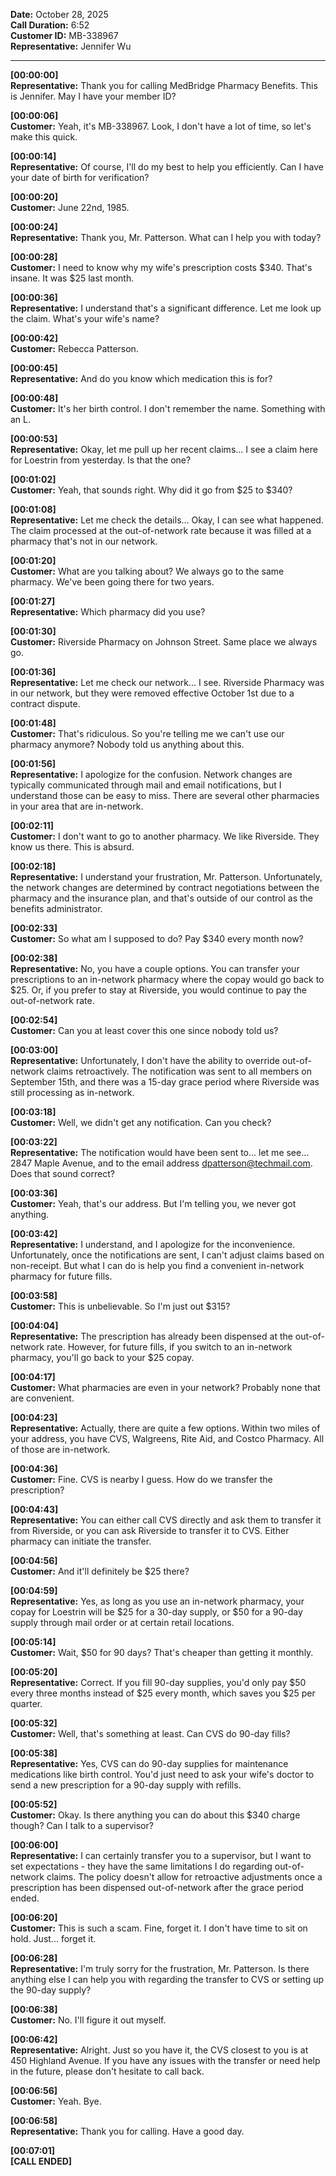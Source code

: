 **Date:** October 28, 2025  
**Call Duration:** 6:52  
**Customer ID:** MB-338967  
**Representative:** Jennifer Wu

---

**[00:00:00]**  
**Representative:** Thank you for calling MedBridge Pharmacy Benefits. This is Jennifer. May I have your member ID?

**[00:00:06]**  
**Customer:** Yeah, it's MB-338967. Look, I don't have a lot of time, so let's make this quick.

**[00:00:14]**  
**Representative:** Of course, I'll do my best to help you efficiently. Can I have your date of birth for verification?

**[00:00:20]**  
**Customer:** June 22nd, 1985.

**[00:00:24]**  
**Representative:** Thank you, Mr. Patterson. What can I help you with today?

**[00:00:28]**  
**Customer:** I need to know why my wife's prescription costs $340. That's insane. It was $25 last month.

**[00:00:36]**  
**Representative:** I understand that's a significant difference. Let me look up the claim. What's your wife's name?

**[00:00:42]**  
**Customer:** Rebecca Patterson.

**[00:00:45]**  
**Representative:** And do you know which medication this is for?

**[00:00:48]**  
**Customer:** It's her birth control. I don't remember the name. Something with an L.

**[00:00:53]**  
**Representative:** Okay, let me pull up her recent claims... I see a claim here for Loestrin from yesterday. Is that the one?

**[00:01:02]**  
**Customer:** Yeah, that sounds right. Why did it go from $25 to $340?

**[00:01:08]**  
**Representative:** Let me check the details... Okay, I can see what happened. The claim processed at the out-of-network rate because it was filled at a pharmacy that's not in our network.

**[00:01:20]**  
**Customer:** What are you talking about? We always go to the same pharmacy. We've been going there for two years.

**[00:01:27]**  
**Representative:** Which pharmacy did you use?

**[00:01:30]**  
**Customer:** Riverside Pharmacy on Johnson Street. Same place we always go.

**[00:01:36]**  
**Representative:** Let me check our network... I see. Riverside Pharmacy was in our network, but they were removed effective October 1st due to a contract dispute.

**[00:01:48]**  
**Customer:** That's ridiculous. So you're telling me we can't use our pharmacy anymore? Nobody told us anything about this.

**[00:01:56]**  
**Representative:** I apologize for the confusion. Network changes are typically communicated through mail and email notifications, but I understand those can be easy to miss. There are several other pharmacies in your area that are in-network.

**[00:02:11]**  
**Customer:** I don't want to go to another pharmacy. We like Riverside. They know us there. This is absurd.

**[00:02:18]**  
**Representative:** I understand your frustration, Mr. Patterson. Unfortunately, the network changes are determined by contract negotiations between the pharmacy and the insurance plan, and that's outside of our control as the benefits administrator.

**[00:02:33]**  
**Customer:** So what am I supposed to do? Pay $340 every month now?

**[00:02:38]**  
**Representative:** No, you have a couple options. You can transfer your prescriptions to an in-network pharmacy where the copay would go back to $25. Or, if you prefer to stay at Riverside, you would continue to pay the out-of-network rate.

**[00:02:54]**  
**Customer:** Can you at least cover this one since nobody told us?

**[00:03:00]**  
**Representative:** Unfortunately, I don't have the ability to override out-of-network claims retroactively. The notification was sent to all members on September 15th, and there was a 15-day grace period where Riverside was still processing as in-network.

**[00:03:18]**  
**Customer:** Well, we didn't get any notification. Can you check?

**[00:03:22]**  
**Representative:** The notification would have been sent to... let me see... 2847 Maple Avenue, and to the email address dpatterson@techmail.com. Does that sound correct?

**[00:03:36]**  
**Customer:** Yeah, that's our address. But I'm telling you, we never got anything.

**[00:03:42]**  
**Representative:** I understand, and I apologize for the inconvenience. Unfortunately, once the notifications are sent, I can't adjust claims based on non-receipt. But what I can do is help you find a convenient in-network pharmacy for future fills.

**[00:03:58]**  
**Customer:** This is unbelievable. So I'm just out $315?

**[00:04:04]**  
**Representative:** The prescription has already been dispensed at the out-of-network rate. However, for future fills, if you switch to an in-network pharmacy, you'll go back to your $25 copay.

**[00:04:17]**  
**Customer:** What pharmacies are even in your network? Probably none that are convenient.

**[00:04:23]**  
**Representative:** Actually, there are quite a few options. Within two miles of your address, you have CVS, Walgreens, Rite Aid, and Costco Pharmacy. All of those are in-network.

**[00:04:36]**  
**Customer:** Fine. CVS is nearby I guess. How do we transfer the prescription?

**[00:04:43]**  
**Representative:** You can either call CVS directly and ask them to transfer it from Riverside, or you can ask Riverside to transfer it to CVS. Either pharmacy can initiate the transfer.

**[00:04:56]**  
**Customer:** And it'll definitely be $25 there?

**[00:04:59]**  
**Representative:** Yes, as long as you use an in-network pharmacy, your copay for Loestrin will be $25 for a 30-day supply, or $50 for a 90-day supply through mail order or at certain retail locations.

**[00:05:14]**  
**Customer:** Wait, $50 for 90 days? That's cheaper than getting it monthly.

**[00:05:20]**  
**Representative:** Correct. If you fill 90-day supplies, you'd only pay $50 every three months instead of $25 every month, which saves you $25 per quarter.

**[00:05:32]**  
**Customer:** Well, that's something at least. Can CVS do 90-day fills?

**[00:05:38]**  
**Representative:** Yes, CVS can do 90-day supplies for maintenance medications like birth control. You'd just need to ask your wife's doctor to send a new prescription for a 90-day supply with refills.

**[00:05:52]**  
**Customer:** Okay. Is there anything you can do about this $340 charge though? Can I talk to a supervisor?

**[00:06:00]**  
**Representative:** I can certainly transfer you to a supervisor, but I want to set expectations - they have the same limitations I do regarding out-of-network claims. The policy doesn't allow for retroactive adjustments once a prescription has been dispensed out-of-network after the grace period ended.

**[00:06:20]**  
**Customer:** This is such a scam. Fine, forget it. I don't have time to sit on hold. Just... forget it.

**[00:06:28]**  
**Representative:** I'm truly sorry for the frustration, Mr. Patterson. Is there anything else I can help you with regarding the transfer to CVS or setting up the 90-day supply?

**[00:06:38]**  
**Customer:** No. I'll figure it out myself.

**[00:06:42]**  
**Representative:** Alright. Just so you have it, the CVS closest to you is at 450 Highland Avenue. If you have any issues with the transfer or need help in the future, please don't hesitate to call back.

**[00:06:56]**  
**Customer:** Yeah. Bye.

**[00:06:58]**  
**Representative:** Thank you for calling. Have a good day.

**[00:07:01]**  
**[CALL ENDED]**